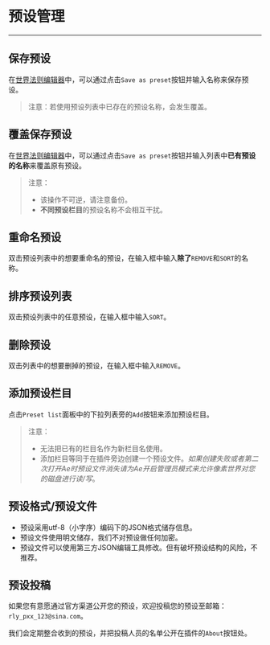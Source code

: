 # 预设管理
-------
## 保存预设
在[世界法则编辑器](ScriptWindow.md)中，可以通过点击`Save as preset`按钮并输入名称来保存预设。
> 注意：若使用预设列表中已存在的预设名称，会发生覆盖。

## 覆盖保存预设
在[世界法则编辑器](ScriptWindow.md)中，可以通过点击`Save as preset`按钮并输入列表中**已有预设的名称**来覆盖原有预设。
> 注意：
> - 该操作不可逆，请注意备份。
> - **不同预设栏目**的预设名称不会相互干扰。

## 重命名预设

双击预设列表中的想要重命名的预设，在输入框中输入**除了**`REMOVE`和`SORT`的名称。

## 排序预设列表

双击预设列表中的任意预设，在输入框中输入`SORT`。

## 删除预设

双击列表中的想要删掉的预设，在输入框中输入`REMOVE`。


## 添加预设栏目

点击`Preset list`面板中的下拉列表旁的`Add`按钮来添加预设栏目。
> 注意：
> - 无法把已有的栏目名作为新栏目名使用。
> - 添加栏目等同于在插件旁边创建一个预设文件。*如果创建失败或者第二次打开Ae时预设文件消失请为Ae开启管理员模式来允许像素世界对您的磁盘进行读/写*。


## 预设格式/预设文件

- 预设采用utf-8（小字序）编码下的JSON格式储存信息。
- 预设文件使用明文储存，我们不对预设做任何加密。
- 预设文件可以使用第三方JSON编辑工具修改。但有破坏预设结构的风险，不推荐。

## 预设投稿

如果您有意愿通过官方渠道公开您的预设，欢迎投稿您的预设至邮箱：`rly_pxx_123@sina.com`。

我们会定期整合收到的预设，并把投稿人员的名单公开在插件的`About`按钮处。

<br>
<br>
<br>
<br>
<br>
<br>